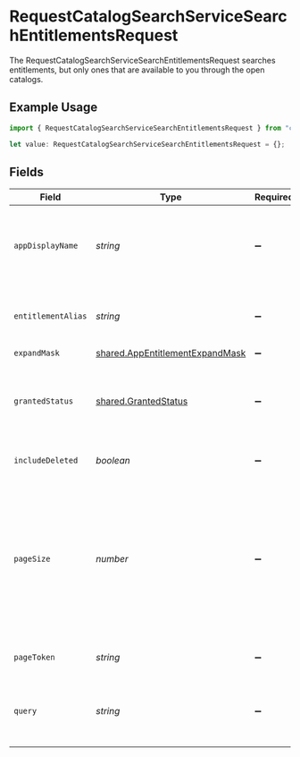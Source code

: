 # RequestCatalogSearchServiceSearchEntitlementsRequest

The RequestCatalogSearchServiceSearchEntitlementsRequest searches entitlements, but only ones that are available to you through the open catalogs.

## Example Usage

```typescript
import { RequestCatalogSearchServiceSearchEntitlementsRequest } from "conductorone-sdk-typescript/sdk/models/shared";

let value: RequestCatalogSearchServiceSearchEntitlementsRequest = {};
```

## Fields

| Field                                                                                                                             | Type                                                                                                                              | Required                                                                                                                          | Description                                                                                                                       |
| --------------------------------------------------------------------------------------------------------------------------------- | --------------------------------------------------------------------------------------------------------------------------------- | --------------------------------------------------------------------------------------------------------------------------------- | --------------------------------------------------------------------------------------------------------------------------------- |
| `appDisplayName`                                                                                                                  | *string*                                                                                                                          | :heavy_minus_sign:                                                                                                                | Search entitlements that belong to this app name (exact match).                                                                   |
| `entitlementAlias`                                                                                                                | *string*                                                                                                                          | :heavy_minus_sign:                                                                                                                | Search for entitlements with this alias (exact match).                                                                            |
| `expandMask`                                                                                                                      | [shared.AppEntitlementExpandMask](../../../sdk/models/shared/appentitlementexpandmask.md)                                         | :heavy_minus_sign:                                                                                                                | N/A                                                                                                                               |
| `grantedStatus`                                                                                                                   | [shared.GrantedStatus](../../../sdk/models/shared/grantedstatus.md)                                                               | :heavy_minus_sign:                                                                                                                | Search entitlements with this granted status for your signed in user.                                                             |
| `includeDeleted`                                                                                                                  | *boolean*                                                                                                                         | :heavy_minus_sign:                                                                                                                | Include deleted entitlements                                                                                                      |
| `pageSize`                                                                                                                        | *number*                                                                                                                          | :heavy_minus_sign:                                                                                                                | The pageSize where 0 <= pageSize <= 100. Values < 10 will be set to 10. A value of 0 returns the default page size (currently 25) |
| `pageToken`                                                                                                                       | *string*                                                                                                                          | :heavy_minus_sign:                                                                                                                | The pageToken field.                                                                                                              |
| `query`                                                                                                                           | *string*                                                                                                                          | :heavy_minus_sign:                                                                                                                | Fuzzy search the display name of resource types.                                                                                  |
